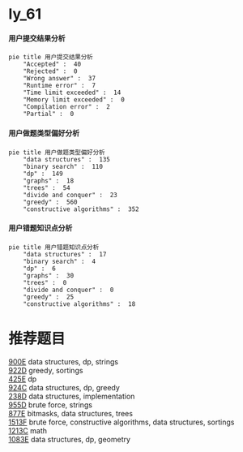 # ly_61

<!-- tabs:start -->



#### **用户提交结果分析**

```mermaid
pie title 用户提交结果分析
    "Accepted" :  40
    "Rejected" :  0
    "Wrong answer" :  37
    "Runtime error" :  7
    "Time limit exceeded" :  14
    "Memory limit exceeded" :  0
    "Compilation error" :  2
    "Partial" :  0
```

#### **用户做题类型偏好分析**

```mermaid
pie title 用户做题类型偏好分析
    "data structures" :  135
    "binary search" :  110
    "dp" :  149
    "graphs" :  18
    "trees" :  54
    "divide and conquer" :  23
    "greedy" :  560
    "constructive algorithms" :  352
```
#### **用户错题知识点分析**

```mermaid
pie title 用户错题知识点分析
    "data structures" :  17
    "binary search" :  4
    "dp" :  6
    "graphs" :  30
    "trees" :  0
    "divide and conquer" :  0
    "greedy" :  25
    "constructive algorithms" :  18
```



<!-- tabs:end -->
# 推荐题目
[900E](https://codeforces.com/contest/900/problem/E)		data structures,
                        dp,
                        strings		  
[922D](https://codeforces.com/contest/922/problem/D)		greedy,
                        sortings		  
[425E](https://codeforces.com/contest/425/problem/E)		dp		  
[924C](https://codeforces.com/contest/924/problem/C)		data structures,
                        dp,
                        greedy		  
[238D](https://codeforces.com/contest/238/problem/D)		data structures,
                        implementation		  
[955D](https://codeforces.com/contest/955/problem/D)		brute force,
                        strings		  
[877E](https://codeforces.com/contest/877/problem/E)		bitmasks,
                        data structures,
                        trees		  
[1513F](https://codeforces.com/contest/1513/problem/F)		brute force,
                        constructive algorithms,
                        data structures,
                        sortings		  
[1213C](https://codeforces.com/contest/1213/problem/C)		math		  
[1083E](https://codeforces.com/contest/1083/problem/E)		data structures,
                        dp,
                        geometry		  
